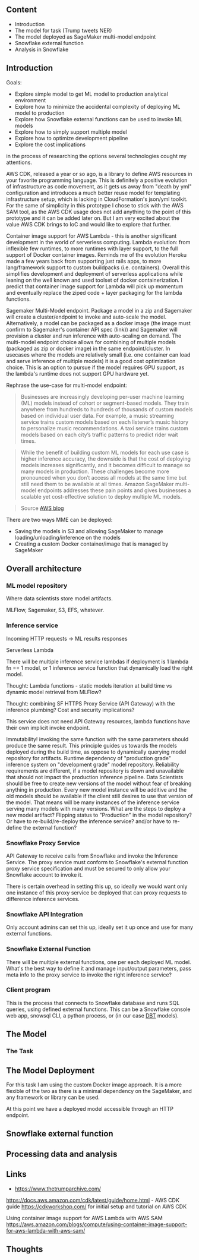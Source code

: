 ## Content

* Introduction
* The model for task (Trump tweets NER)
* The model deployed as SageMaker multi-model endpoint
* Snowflake external function
* Analysis in Snowflake

## Introduction

Goals:
* Explore simple model to get ML model to production analytical environment
* Explore how to minimize the accidental complexity of deploying ML model to production
* Explore how Snowflake external functions can be used to invoke ML models
* Explore how to simply support multiple model
* Explore how to optimize development pipeline
* Explore the cost implications

in the process of researching the options several technologies cought my attentions. 

AWS CDK, released a year or so ago, is a library to define AWS resources in your favorite programming language.
This is definitely a positive evolution of infrastructure as code movement, as it gets us away from "death by yml" configuration and introduces a much better reuse model for templating infrastructure setup, which is lacking in CloudFormation's json/yml toolkit.
For the same of simplicity in this prototype I chose to stick with the AWS SAM tool, as the AWS CDK usage does not add anything to the point of this prototype and it can be added later on.
But I am very excited about the value AWS CDK brings to IoC and would like to explore that further.

Container image support for AWS Lambda - this is another significant development in the world of serverless computing.
Lambda evolution: from inflexible few runtimes, to more runtimes with layer support, to the full support of Docker container images.
Reminds me of the evolution Heroku made a few years back from supporting just rails apps, to more lang/framework support to custom buildpacks (i.e. containers).
Overall this simplifies development and deployment of serverless applications while leaning on the well known and used toolset of docker containerization. 
I predict that container image support for Lambda will pick up momentum and eventually replace the ziped code + layer packaging for the lambda functions.

Sagemaker Multi-Model endpoint. 
Package a model in a zip and Sagemaker will create a cluster/endpoint to invoke and auto-scale the model.
Alternatively, a model can be packaged as a docker image (the image must confirm to Sagemaker's container API spec (link)) and Sagemaker will provision a cluster and run inference with auto-scaling on demand.
The multi-model endpoint choice allows for combining of multiple models (packaged as zip or docker image) in the same endpoint/cluster. In usecases where the models are relatively small (i.e. one container can load and serve inference of multiple models) it is a good cost optimization choice.
This is an option to pursue if the model requires GPU support, as the lambda's runtime does not support GPU hardware yet.

Rephrase the use-case for multi-model endpoint:

> Businesses are increasingly developing per-user machine learning (ML) models instead of cohort or segment-based models. They train anywhere from hundreds to hundreds of thousands of custom models based on individual user data. For example, a music streaming service trains custom models based on each listener’s music history to personalize music recommendations. A taxi service trains custom models based on each city’s traffic patterns to predict rider wait times.

> While the benefit of building custom ML models for each use case is higher inference accuracy, the downside is that the cost of deploying models increases significantly, and it becomes difficult to manage so many models in production. These challenges become more pronounced when you don’t access all models at the same time but still need them to be available at all times. Amazon SageMaker multi-model endpoints addresses these pain points and gives businesses a scalable yet cost-effective solution to deploy multiple ML models.

> Source [AWS blog](https://aws.amazon.com/blogs/machine-learning/save-on-inference-costs-by-using-amazon-sagemaker-multi-model-endpoints/)


There are two ways MME can be deployed:
* Saving the models in S3 and allowing SageMaker to manage loading/unloading/inference on the models
* Creating a custom Docker container/image that is managed by SageMaker

## Overall architecture

### ML model repository

Where data scientists store model artifacts.

MLFlow, Sagemaker, S3, EFS, whatever.

### Inference service

Incoming HTTP requests -> ML results responses

Serverless Lambda

There will be multiple inference service lambdas if deployment is 1 lambda fn == 1 model, or 1 inference service function that dynamically load the right model.

Thought: Lambda functions - static models iteration at build time vs dynamic model retrieval from MLFlow?

Thought: combining SF HTTPS Proxy Service (API Gateway) with the inference plumbing? Cost and security implications?

This service does not need API Gateway resources, lambda functions have their own implicit invoke endpoint.

Immutability! invoking the same function with the same parameters should produce the same result. 
This principle guides us towards the models deployed during the build time, as oppose to dynamically querying model repository for artifacts.
Runtime dependency of "production grade" inference system on "development grade" model repository. Reliability requirements are different, if a model repository is down and unavailable that should not impact the production inference pipeline.
Data Scientists should be free to create new versions of the model without fear of breaking anything in production. Every new model instance will be additive and the old models should be available if the client still desires to use that version of the model.
That means will be many instances of the inference service serving many models with many versions.
What are the steps to deploy a new model artifact? Flipping status to "Production" in the model repository?
Or have to re-build/re-deploy the inference service? and/or have to re-define the external function?

### Snowflake Proxy Service 

API Gateway to receive calls from Snowflake and invoke the Inference Service. 
The proxy service must conform to Snowflake's external function proxy service specification and must be secured to only allow your Snowflake account to invoke it.

There is certain overhead in setting this up, so ideally we would want only one instance of this proxy service be deployed that can proxy requests to difference inference services.

### Snowflake API Integration

Only account admins can set this up, ideally set it up once and use for many external functions.

### Snowflake External Function

There will be multiple external functions, one per each deployed ML model. 
What's the best way to define it and manage input/output parameters, pass meta info to the proxy service to invoke the right inference service?

### Client program

This is the process that connects to Snowflake database and runs SQL queries, using defined external functions. 
This can be a Snowflake console web app, snowsql CLI, a python process, or (in our case [DBT](https://www.getdbt.com/) models).

## The Model

### The Task


## The Model Deployment


For this task I am using the custom Docker image approach. It is a more flexible of the two as there is a minimal dependency on the SageMaker, and any framework or library can be used.


At this point we have a deployed model accessible through an HTTP endpoint.

## Snowflake external function

## Processing data and analysis


## Links

* https://www.thetrumparchive.com/

https://docs.aws.amazon.com/cdk/latest/guide/home.html - AWS CDK guide
https://cdkworkshop.com/ for initial setup and tutorial on AWS CDK

Using container image support for AWS Lambda with AWS SAM
https://aws.amazon.com/blogs/compute/using-container-image-support-for-aws-lambda-with-aws-sam/


## Thoughts

